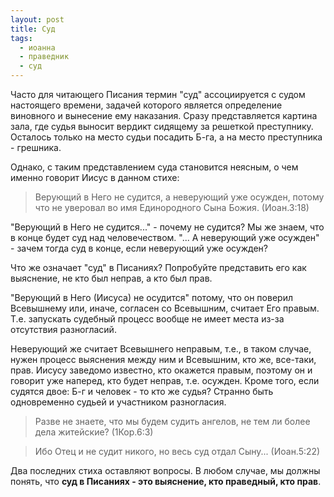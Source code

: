 ```yaml
---
layout: post
title: Суд
tags: 
  - иоанна
  - праведник
  - суд
---
```


Часто для читающего Писания термин "суд" ассоциируется с судом настоящего времени, задачей которого является определение виновного и вынесение ему наказания. Сразу представляется картина зала, где судья выносит вердикт сидящему за решеткой преступнику. Осталось только на место судьи посадить Б-га, а на место преступника - грешника.

Однако, с таким представлением суда становится неясным, о чем именно говорит Иисус в данном стихе:

> Верующий в Него не судится, а неверующий уже осужден, потому что не уверовал во имя Единородного Сына Божия. (Иоан.3:18)

"Верующий в Него не судится..." - почему не судится? Мы же знаем, что в конце будет суд над человечеством. "... А неверующий уже осужден" - зачем тогда суд в конце, если неверующий уже осужден?

Что же означает "суд" в Писаниях? Попробуйте представить его как выяснение, не кто был неправ, а кто был прав.

"Верующий в Него (Иисуса) не осудится" потому, что он поверил Всевышнему или, иначе, согласен со Всевышним, считает Его правым. Т.е. запускать судебный процесс вообще не имеет места из-за отсутствия разногласий.

Неверующий же считает Всевышнего неправым, т.е., в таком случае, нужен процесс выяснения между ним и Всевышним, кто же, все-таки, прав. Иисусу заведомо известно, кто окажется правым, поэтому он и говорит уже наперед, кто будет неправ, т.е. осужден. Кроме того, если судятся двое: Б-г и человек - то кто же судья? Странно быть одновременно судьей и участником разногласия.

> Разве не знаете, что мы будем судить ангелов, не тем ли более дела житейские? (1Кор.6:3)

> Ибо Отец и не судит никого, но весь суд отдал Сыну... (Иоан.5:22)

Два последних стиха оставляют вопросы. В любом случае, мы должны понять, что **суд в Писаниях - это выяснение, кто праведный, кто прав**.
